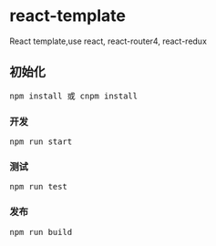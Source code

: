 # react-template
React template,use react, react-router4, react-redux
<h2>初始化</h2>
<pre>npm install 或 cnpm install</pre>
<h3>开发</h3>
<pre>npm run start</pre>
<h3>测试</h3>
<pre>npm run test</pre>
<h3>发布</h3>
<pre>npm run build</pre>
